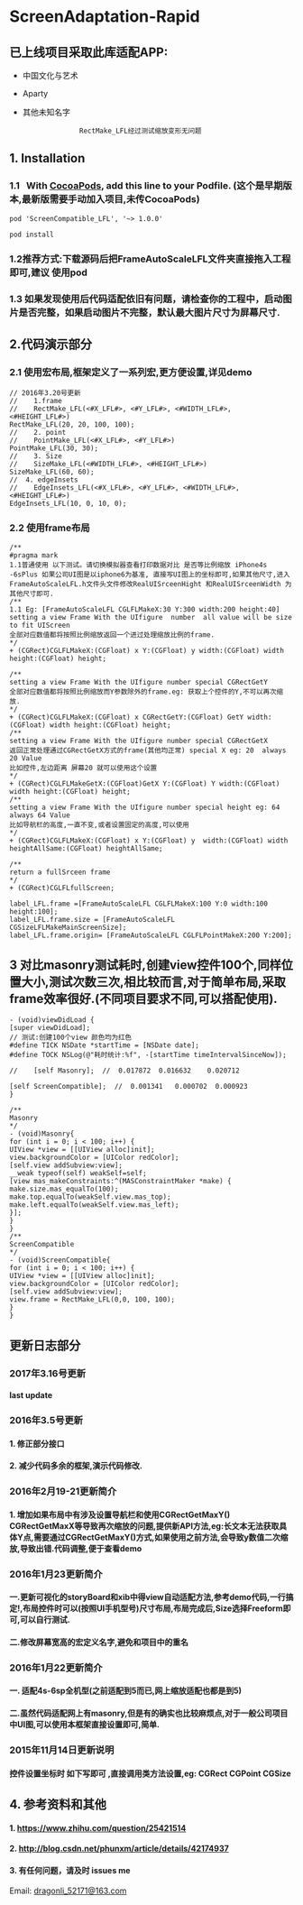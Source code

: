 # ScreenAdaptation-Rapid 

## 已上线项目采取此库适配APP:


- 中国文化与艺术
- Aparty   

- 其他未知名字  




				    RectMake_LFL经过测试缩放变形无问题
				    
## 1. Installation   

### 1.1   With [CocoaPods](http://cocoapods.org), add this line to your Podfile. (这个是早期版本,最新版需要手动加入项目,未传CocoaPods)

```
pod 'ScreenCompatible_LFL', '~> 1.0.0'

pod install 

```
### 1.2推荐方式:下载源码后把FrameAutoScaleLFL文件夹直接拖入工程即可,建议 使用pod

### 1.3 如果发现使用后代码适配依旧有问题，请检查你的工程中，启动图片是否完整，如果启动图片不完整，默认最大图片尺寸为屏幕尺寸.

## 2.代码演示部分

### 2.1 使用宏布局,框架定义了一系列宏,更方便设置,详见demo

```objc
// 2016年3.20号更新  
//    1.frame
//    RectMake_LFL(<#X_LFL#>, <#Y_LFL#>, <#WIDTH_LFL#>, <#HEIGHT_LFL#>)
RectMake_LFL(20, 20, 100, 100);
//    2. point
//    PointMake_LFL(<#X_LFL#>, <#Y_LFL#>)
PointMake_LFL(30, 30);
//    3. Size
//    SizeMake_LFL(<#WIDTH_LFL#>, <#HEIGHT_LFL#>)
SizeMake_LFL(60, 60);
//  4. edgeInsets
//    EdgeInsets_LFL(<#X_LFL#>, <#Y_LFL#>, <#WIDTH_LFL#>, <#HEIGHT_LFL#>)
EdgeInsets_LFL(10, 0, 10, 0);
```

### 2.2 使用frame布局

```objc
/**
#pragma mark  
1.1普通使用 以下测试。请切换模拟器查看打印数据对比 是否等比例缩放 iPhone4s -6sPlus 如果公司UI图是以iphone6为基准, 直接写UI图上的坐标即可,如果其他尺寸,进入FrameAutoScaleLFL.h文件头文件修改RealUISrceenHight 和RealUISrceenWidth 为其他尺寸即可.
/**
1.1 Eg: [FrameAutoScaleLFL CGLFLMakeX:30 Y:300 width:200 height:40]
setting a view Frame With the UIfigure  number  all value will be size to fit UIScreen
全部对应数值都将按照比例缩放返回一个进过处理缩放比例的frame.
*/
+ (CGRect)CGLFLMakeX:(CGFloat) x Y:(CGFloat) y width:(CGFloat) width height:(CGFloat) height;

/**
setting a view Frame With the UIfigure number special CGRectGetY
全部对应数值都将按照比例缩放而Y参数除外的frame.eg: 获取上个控件的Y,不可以再次缩放.
*/
+ (CGRect)CGLFLMakeX:(CGFloat) x CGRectGetY:(CGFloat) GetY width:(CGFloat) width height:(CGFloat) height;
/**
setting a view Frame With the UIfigure number special CGRectGetX
返回正常处理通过CGRectGetX方式的frame(其他均正常) special X eg: 20  always 20 Value
比如控件,左边距离 屏幕20 就可以使用这个设置
*/
+ (CGRect)CGLFLMakeGetX:(CGFloat)GetX Y:(CGFloat) Y width:(CGFloat) width height:(CGFloat) height;
/**
setting a view Frame With the UIfigure number special height eg: 64  always 64 Value
比如导航栏的高度,一直不变,或者设置固定的高度,可以使用
*/
+ (CGRect)CGLFLMakeX:(CGFloat) x Y:(CGFloat) y  width:(CGFloat) width heightAllSame:(CGFloat) heightAllSame;

/**
return a fullSrceen frame
*/
+ (CGRect)CGLFLfullScreen;

```
```objc
label_LFL.frame =[FrameAutoScaleLFL CGLFLMakeX:100 Y:0 width:100 height:100];
label_LFL.frame.size = [FrameAutoScaleLFL CGSizeLFLMakeMainScreenSize];
label_LFL.frame.origin= [FrameAutoScaleLFL CGLFLPointMakeX:200 Y:200];
```
## 3  对比masonry测试耗时,创建view控件100个,同样位置大小,测试次数三次,相比较而言,对于简单布局,采取frame效率很好.(不同项目要求不同,可以搭配使用).

```objc
- (void)viewDidLoad {
[super viewDidLoad];
// 测试:创建100个view 颜色均为红色
#define TICK NSDate *startTime = [NSDate date];
#define TOCK NSLog(@"耗时统计:%f", -[startTime timeIntervalSinceNow]);

//    [self Masonry];  //  0.017872  0.016632    0.020712

[self ScreenCompatible];  //  0.001341   0.000702  0.000923 
}

/**
Masonry
*/
- (void)Masonry{
for (int i = 0; i < 100; i++) {
UIView *view = [[UIView alloc]init];
view.backgroundColor = [UIColor redColor];
[self.view addSubview:view];
__weak typeof(self) weakSelf=self;
[view mas_makeConstraints:^(MASConstraintMaker *make) {
make.size.mas_equalTo(100);
make.top.equalTo(weakSelf.view.mas_top);
make.left.equalTo(weakSelf.view.mas_left);
}];
}
}
/**
ScreenCompatible
*/
- (void)ScreenCompatible{
for (int i = 0; i < 100; i++) {
UIView *view = [[UIView alloc]init];
view.backgroundColor = [UIColor redColor];
[self.view addSubview:view];
view.frame = RectMake_LFL(0,0, 100, 100);
}
}
```

## 更新日志部分

### 2017年3.16号更新
####  last update  

### 2016年3.5号更新
#### 1. 修正部分接口
#### 2. 减少代码多余的框架,演示代码修改.

### 2016年2月19-21更新简介
#### 1. 增加如果布局中有涉及设置导航栏和使用CGRectGetMaxY() CGRectGetMaxX等导致再次缩放的问题,提供新API方法,eg:长文本无法获取具体Y点,需要通过CGRectGetMaxY()方式,如果使用之前方法,会导致y数值二次缩放,导致出错.代码调整,便于查看demo

### 2016年1月23更新简介

#### 一.更新可视化的storyBoard和xib中得view自动适配方法,参考demo代码,一行搞定!,布局控件时可以(按照UI手机型号)尺寸布局,布局完成后,Size选择Freeform即可,可以自行测试.
#### 二.修改屏幕宽高的宏定义名字,避免和项目中的重名


### 2016年1月22更新简介
#### 一. 适配4s-6sp全机型(之前适配到5而已,网上缩放适配也都是到5)
####  二.虽然代码适配网上有masonry,但是有的确实也比较麻烦点,对于一般公司项目中UI图,可以使用本框架直接设置即可,简单.


### 2015年11月14日更新说明
#### 控件设置坐标时 如下写即可 ,直接调用类方法设置,eg: CGRect CGPoint  CGSize

## 4. 参考资料和其他

#### 1. https://www.zhihu.com/question/25421514

#### 2. http://blog.csdn.net/phunxm/article/details/42174937

#### 3. 有任何问题，请及时 issues me

Email:  dragonli_52171@163.com
